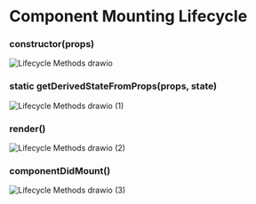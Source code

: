 # Component Mounting Lifecycle 

### constructor(props)

![Lifecycle Methods drawio](https://user-images.githubusercontent.com/61664827/137441691-e124f17b-254b-4278-9d71-f53cbace367b.png)

### static getDerivedStateFromProps(props, state)

![Lifecycle Methods drawio (1)](https://user-images.githubusercontent.com/61664827/137442769-8eaf49bd-29d9-4e7f-bfef-bbd8e0fe4f06.png)

### render()

![Lifecycle Methods drawio (2)](https://user-images.githubusercontent.com/61664827/137442789-3c663a6c-1eaf-4a63-a31b-dbb0d097fc05.png)

### componentDidMount()
![Lifecycle Methods drawio (3)](https://user-images.githubusercontent.com/61664827/137442801-5afc7cda-8758-4426-bfe4-a299b1bc0b3f.png)

